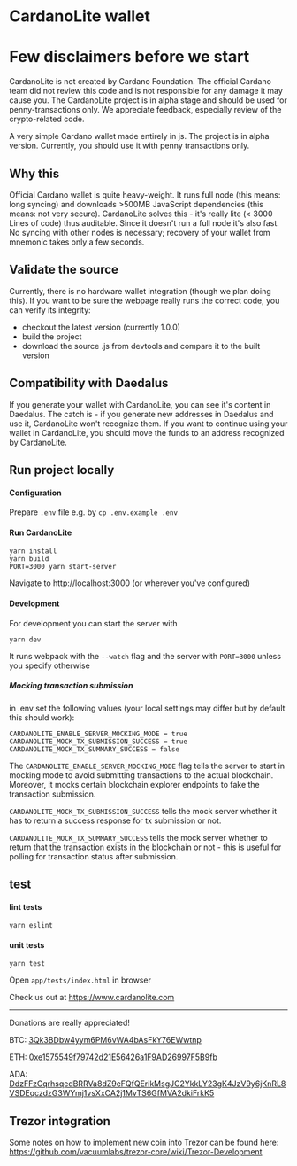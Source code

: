 # CardanoLite wallet

# Few disclaimers before we start
CardanoLite is not created by Cardano Foundation. The official Cardano team did not review this code
and is not responsible for any damage it may cause you. The CardanoLite project is in alpha stage
and should be used for penny-transactions only. We appreciate feedback, especially review of the
crypto-related code.

A very simple Cardano wallet made entirely in js. The project is in alpha version. Currently, you
should use it with penny transactions only.

## Why this

Official Cardano wallet is quite heavy-weight. It runs full node (this means: long syncing) and
downloads >500MB JavaScript dependencies (this means: not very secure). CardanoLite solves this -
it's really lite (< 3000 Lines of code) thus auditable. Since it doesn't run a full node it's also
fast. No syncing with other nodes is necessary; recovery of your wallet from mnemonic takes only a few seconds.

## Validate the source

Currently, there is no hardware wallet integration (though we plan doing this). If you want to be
sure the webpage really runs the correct code, you can verify its integrity:

- checkout the latest version (currently 1.0.0)
- build the project
- download the source .js from devtools and compare it to the built version

## Compatibility with Daedalus

If you generate your wallet with CardanoLite, you can see it's content in Daedalus. The catch is -
if you generate new addresses in Daedalus and use it, CardanoLite won't recognize them. If you want
to continue using your wallet in CardanoLite, you should move the funds to an address recognized by
CardanoLite.

## Run project locally

#### Configuration

Prepare `.env` file
e.g. by `cp .env.example .env`

#### Run CardanoLite

```
yarn install
yarn build
PORT=3000 yarn start-server
```
Navigate to http://localhost:3000 (or wherever you've configured)

#### Development

For development you can start the server with

```
yarn dev
```

It runs webpack with the `--watch` flag and the server with `PORT=3000` unless you specify otherwise

##### Mocking transaction submission
in .env set the following values (your local settings may differ but by default this should work):
```
CARDANOLITE_ENABLE_SERVER_MOCKING_MODE = true
CARDANOLITE_MOCK_TX_SUBMISSION_SUCCESS = true
CARDANOLITE_MOCK_TX_SUMMARY_SUCCESS = false
```

The `CARDANOLITE_ENABLE_SERVER_MOCKING_MODE` flag tells the server to start in mocking mode to avoid submitting transactions to the actual blockchain. Moreover, it mocks certain blockchain explorer endpoints to fake the transaction submission.

`CARDANOLITE_MOCK_TX_SUBMISSION_SUCCESS` tells the mock server whether it has to return a success response for tx submission or not.  

`CARDANOLITE_MOCK_TX_SUMMARY_SUCCESS` tells the mock server whether to return that the transaction exists in the blockchain or not - this is useful for polling for transaction status after submission.

## test
#### lint tests
```
yarn eslint
```

#### unit tests
```
yarn test
```

Open `app/tests/index.html` in browser

Check us out at https://www.cardanolite.com

---
Donations are really appreciated!

BTC: [3Qk3BDbw4yym6PM6vWA4bAsFkY76EWwtnp](https://www.blockchain.com/btc/address/3Qk3BDbw4yym6PM6vWA4bAsFkY76EWwtnp)

ETH: [0xe1575549f79742d21E56426a1F9AD26997F5B9fb](https://etherscan.io/address/0xe1575549f79742d21E56426a1F9AD26997F5B9fb)

ADA: [DdzFFzCqrhsqedBRRVa8dZ9eFQfQErikMsgJC2YkkLY23gK4JzV9y6jKnRL8VSDEqczdzG3WYmj1vsXxCA2j1MvTS6GfMVA2dkiFrkK5](https://cardanoexplorer.com/address/DdzFFzCqrhsqedBRRVa8dZ9eFQfQErikMsgJC2YkkLY23gK4JzV9y6jKnRL8VSDEqczdzG3WYmj1vsXxCA2j1MvTS6GfMVA2dkiFrkK5)

## Trezor integration

Some notes on how to implement new coin into Trezor can be found here: https://github.com/vacuumlabs/trezor-core/wiki/Trezor-Development
